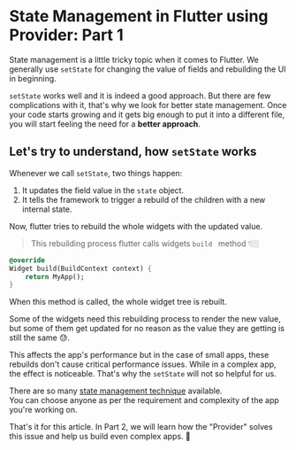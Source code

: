 # State Management in Flutter using Provider: Part 1

State management is a little tricky topic when it comes to Flutter. We generally use `setState` for changing the value of fields and rebuilding the UI in beginning.

`setState` works well and it is indeed a good approach. But there are few complications with it, that's why we look for better state management. Once your code starts growing and it gets big enough to put it into a different file, you will start feeling the need for a **better approach**.

## Let's try to understand, how `setState` works

Whenever we call `setState`, two things happen:

1. It updates the field value in the `state` object.
2. It tells the framework to trigger a rebuild of the children with a new internal state.

Now, flutter tries to rebuild the whole widgets with the updated value. 

> This rebuilding process flutter calls widgets `build ` method 👇🏼

```dart
@override
Widget build(BuildContext context) {
	return MyApp();
}
```

When this method is called, the whole widget tree is rebuilt.

Some of the widgets need this rebuilding process to render the new value, but some of them get updated for no reason as the value they are getting is still the same 😓.

This affects the app's performance but in the case of small apps, these rebuilds don't cause critical performance issues. While in a complex app, the effect is noticeable.
That's why the `setState` will not so helpful for us.

There are so many [state management technique](https://flutter.dev/docs/development/data-and-backend/state-mgmt/options) available.  
You can choose anyone as per the requirement and complexity of the app you're working on.

That's it for this article. In Part 2, we will learn how the "Provider" solves this issue and help us build even complex apps. 👋